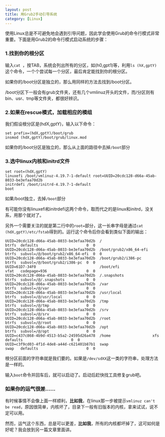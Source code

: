 ```yaml
---
layout: post
title: 用Grub2手动引导系统
category: [Linux]
---
```

使用Linux总是不可避免地会遇到引导问题，因此学会使用Grub的命令行模式非常重要。下面是用Grub2的命令行模式启动系统的步骤：

### 1.找到你的根分区

输入`cat `，按TAB，系统会列出所有的分区，如(h0,gpt1)等，利用`ls (hX,gptY)`这个命令，一个个尝试每一个分区，最后肯定能找到你的根分区。

如果你的/boot分区是独立的，那么用同样的方法去找到/boot分区。

/boot分区下一般会有grub文件夹，还有几个vmlinuz开头的文件，而/分区则有bin、usr、tmp等文件夹，都很好辨识。

### 2.如果在rescue模式，加载相应的模组

我们假设根分区是(hdX,gptY)，输入以下命令：
```
set prefix=(hdX,gptY)/boot/grub  
insmod (hdX,gptY)/boot/grub/linux.mod  
```
如果你的/boot分区是独立的，那么从上面的路径中去掉`/boot`部分

### 3.选中linux内核和initrd文件

```
set root=(hdX,gptY)
linuxefi /boot/vmlinuz-4.19.7-1-default root=UUID=20cdc128-d66a-45ab-8033-be3efaa70d2b
initrdefi /boot/initrd-4.19.7-1-default
boot

```

如果/boot独立，去掉`/boot`部分

有可能你没有linuxefi和initrdefi这两个命令，取而代之的是linux和initrd，没关系，用那个就对了。

另外一个需要关注的就是第二行中的`root=`部分，这一长串字母是通过`cat (hdX,gptY)/etc/fstab`得到的。运行这个命令后你会看到类似下面的输出：

```
UUID=20cdc128-d66a-45ab-8033-be3efaa70d2b  /                       btrfs  defaults                      0  0
UUID=20cdc128-d66a-45ab-8033-be3efaa70d2b  /boot/grub2/x86_64-efi  btrfs  subvol=/@/boot/grub2/x86_64-efi  0  0
UUID=20cdc128-d66a-45ab-8033-be3efaa70d2b  /boot/grub2/i386-pc     btrfs  subvol=/@/boot/grub2/i386-pc  0  0
UUID=61D7-34F0                             /boot/efi               vfat   codepage=936                  0  0
UUID=20cdc128-d66a-45ab-8033-be3efaa70d2b  /.snapshots             btrfs  subvol=/@/.snapshots          0  0
UUID=20cdc128-d66a-45ab-8033-be3efaa70d2b  /var                    btrfs  subvol=/@/var                 0  0
UUID=20cdc128-d66a-45ab-8033-be3efaa70d2b  /usr/local              btrfs  subvol=/@/usr/local           0  0
UUID=20cdc128-d66a-45ab-8033-be3efaa70d2b  /tmp                    btrfs  subvol=/@/tmp                 0  0
UUID=20cdc128-d66a-45ab-8033-be3efaa70d2b  /srv                    btrfs  subvol=/@/srv                 0  0
UUID=20cdc128-d66a-45ab-8033-be3efaa70d2b  /root                   btrfs  subvol=/@/root                0  0
UUID=20cdc128-d66a-45ab-8033-be3efaa70d2b  /opt                    btrfs  subvol=/@/opt                 0  0
UUID=c437c868-4b9d-4513-b5a2-24595d26a478  /home                   xfs    defaults                      0  0
UUID=c3f9cd03-4f1d-4de8-a44d-c621401b87b1  swap                    swap   defaults                      0  0

```

根分区前面的字符串就是我们要的。如果是`/dev/sdXX`这一类的字符串，处理方法是一样的。

输入`boot`命令并回车后，就可以启动了。启动后赶快找工具修复grub吧。


### 如果你的运气很差……

有时候事情不会像上面一样顺利，**比如我**，在linux那一步被提示`vmlinuz can't be read`，原因很简单，内核坏了，目录下一般有旧版本的内核，拿来试试，说不定可以用。

然而，运气这个东西，总是可以更差，**比如我**，所有的内核都坏掉了，这可如何是好呢？我会放到另一篇文章里面讲。
